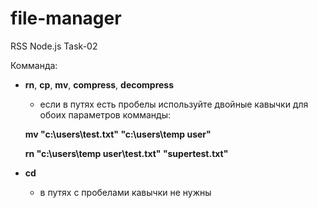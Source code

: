 # file-manager
RSS Node.js Task-02

Комманда:

- **rn**, **cp**, **mv**, **compress**, **decompress**
  - если в путях есть пробелы используйте двойные кавычки для обоих параметров комманды:

  **mv "c:\users\test.txt" "c:\users\temp user\"**

  **rn "c:\users\temp user\test.txt" "supertest.txt"**

- **cd**
  - в путях с пробелами кавычки не нужны